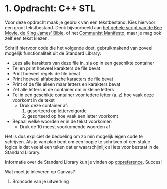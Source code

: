 # 1. Opdracht: C++ STL

Voor deze opdracht maak je gebruik van een tekstbestand. Kies hiervoor een groot tekstbestand. Denk bijvoorbeeld aan [het gehele script van de Bee Movie](https://gist.github.com/MattIPv4/045239bc27b16b2bcf7a3a9a4648c08a), [de King James' Bible](https://openbible.com/textfiles/kjv.txt), of het [Communist Manifesto](https://www.gutenberg.org/ebooks/61), maar je mag ook zelf een tekst kiezen.

Schrijf hiervoor code die het volgende doet, gebruikmakend van zoveel mogelijk functionaliteit uit de Standard Library:

- Lees alle karakters van deze file in, sla op in een geschikte container
- Tel en print hoeveel karakters de file bevat
- Print hoeveel regels de file bevat
- Print hoeveel alfabetische karacters de file bevat
- Print of de file alleen maar letters en karakters bevat
- Zet alle letters in de container om in kleine letters
- Tel in een geschikte container voor iedere letter (a..z) hoe vaak deze voorkomt in de tekst
    - Druk deze container af:
        1) gesorteerd op lettervolgorde
        2) gesorteerd op hoe vaak een letter voorkomt
- Bepaal welke woorden er in de tekst voorkomen
    - Druk de 10 meest voorkomende woorden af

Het is dus expliciet de bedoeling om zo min mogelijk eigen code te schrijven. Als je van plan bent om een loopje te schrijven of een stukje logica is dat veelal een teken dat er waarschijnlijk al iets voor bestaat in de Standard Library.

Informatie over de Standard Library kun je vinden op [cppreference](https://en.cppreference.com/w/). Succes!

Wat moet je inleveren op Canvas?

1) Broncode van je uitwerking
